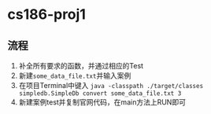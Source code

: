 # cs186-proj1

## 流程
1. 补全所有要求的函数，并通过相应的Test
2. 新建`some_data_file.txt`并输入案例
2. 在项目Terminal中键入 `java -classpath ./target/classes simpledb.SimpleDb convert some_data_file.txt 3`
3. 新建案例test并复制官网代码，在main方法上RUN即可
